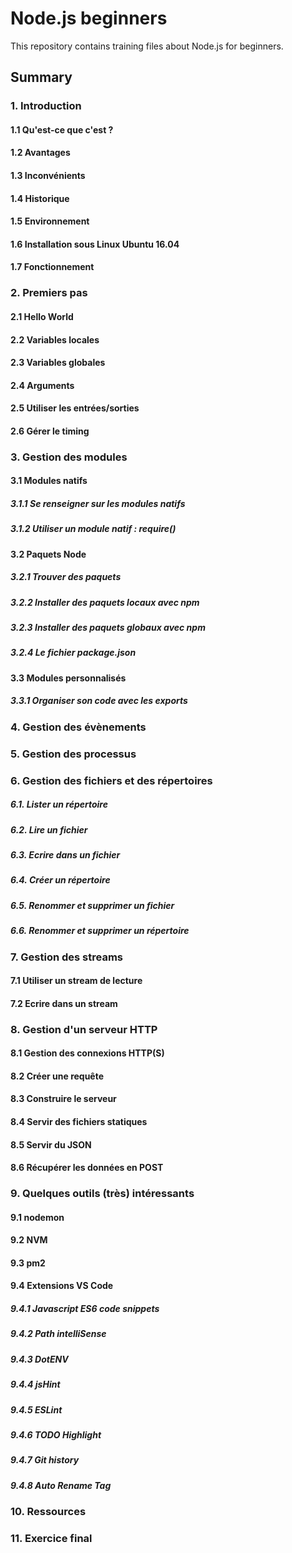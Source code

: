 # Node.js beginners

This repository contains training files about Node.js for beginners.

## Summary

### 1. Introduction

  #### 1.1 Qu'est-ce que c'est ?

  #### 1.2 Avantages

  #### 1.3 Inconvénients

  #### 1.4 Historique

  #### 1.5 Environnement

  #### 1.6 Installation sous Linux Ubuntu 16.04

  #### 1.7 Fonctionnement

### 2. Premiers pas

  #### 2.1 Hello World

  #### 2.2 Variables locales

  #### 2.3 Variables globales

  #### 2.4 Arguments

  #### 2.5 Utiliser les entrées/sorties

  #### 2.6 Gérer le timing 

### 3. Gestion des modules

#### 3.1 Modules natifs

  ##### 3.1.1 Se renseigner sur les modules natifs

  ##### 3.1.2 Utiliser un module natif : require()

#### 3.2 Paquets Node

  ##### 3.2.1 Trouver des paquets

  ##### 3.2.2 Installer des paquets locaux avec npm

  ##### 3.2.3 Installer des paquets globaux avec npm

  ##### 3.2.4 Le fichier package.json

#### 3.3 Modules personnalisés

  ##### 3.3.1 Organiser son code avec les exports

### 4. Gestion des évènements

### 5. Gestion des processus

### 6. Gestion des fichiers et des répertoires

  ##### 6.1. Lister un répertoire

  ##### 6.2. Lire un fichier

  ##### 6.3. Ecrire dans un fichier

  ##### 6.4. Créer un répertoire

  ##### 6.5. Renommer et supprimer un fichier

  ##### 6.6. Renommer et supprimer un répertoire

### 7. Gestion des streams

  #### 7.1 Utiliser un stream de lecture

  #### 7.2 Ecrire dans un stream

### 8. Gestion d'un serveur HTTP

  #### 8.1 Gestion des connexions HTTP(S)

  #### 8.2 Créer une requête

  #### 8.3 Construire le serveur

  #### 8.4 Servir des fichiers statiques

  #### 8.5 Servir du JSON

  #### 8.6 Récupérer les données en POST

### 9. Quelques outils (très) intéressants

  #### 9.1 nodemon

  #### 9.2 NVM

  #### 9.3 pm2 

  #### 9.4 Extensions VS Code

  ##### 9.4.1 Javascript ES6 code snippets

  ##### 9.4.2 Path intelliSense

  ##### 9.4.3 DotENV

  ##### 9.4.4 jsHint

  ##### 9.4.5 ESLint

  ##### 9.4.6 TODO Highlight

  ##### 9.4.7 Git history

  ##### 9.4.8 Auto Rename Tag

### 10. Ressources 

### 11. Exercice final